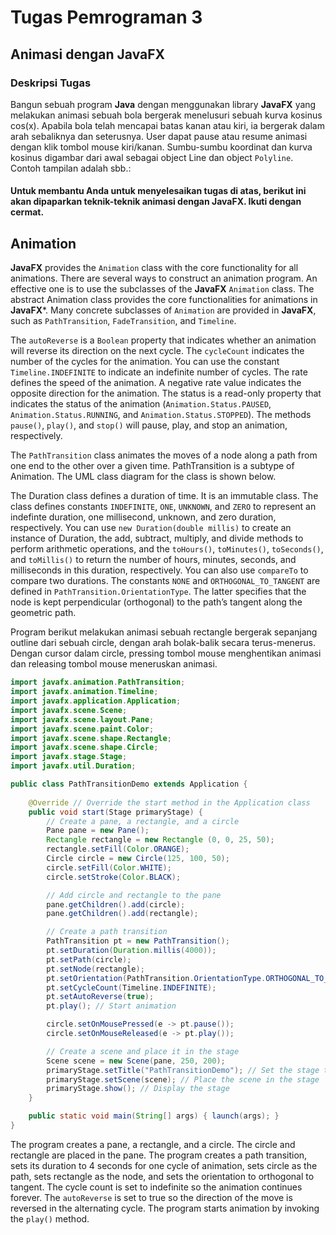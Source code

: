 # Tugas Pemrograman 3

## Animasi dengan JavaFX

### Deskripsi Tugas

Bangun sebuah program **Java** dengan menggunakan library **JavaFX** yang melakukan animasi sebuah bola bergerak menelusuri sebuah kurva kosinus cos(x). Apabila bola telah mencapai batas kanan atau kiri, ia bergerak dalam arah sebaliknya dan seterusnya. User dapat pause atau resume animasi dengan klik tombol mouse kiri/kanan. Sumbu-sumbu koordinat dan kurva kosinus digambar dari awal sebagai object Line dan object ```Polyline```. Contoh tampilan adalah sbb.:

#### Untuk membantu Anda untuk menyelesaikan tugas di atas, berikut ini akan dipaparkan teknik-teknik animasi dengan JavaFX. Ikuti dengan cermat.

## Animation

**JavaFX** provides the ```Animation``` class with the core functionality for all animations. There are several ways to construct an animation program. An effective one is to use the subclasses of the **JavaFX** ```Animation``` class. The abstract Animation class provides the core functionalities for animations in **JavaFX***. Many concrete subclasses of ```Animation``` are provided in **JavaFX**, such as ```PathTransition```, ```FadeTransition```, and ```Timeline```.

The ```autoReverse``` is a ```Boolean``` property that indicates whether an animation will reverse its direction on the next cycle. The ```cycleCount``` indicates the number of the cycles for the animation. You can use the constant ```Timeline.INDEFINITE``` to indicate an indefinite number of cycles. The rate defines the speed of the animation. A negative rate value indicates the opposite direction for the animation. The status is a read-only property that indicates the status of the animation (```Animation.Status.PAUSED```, ```Animation.Status.RUNNING```, and ```Animation.Status.STOPPED```). The methods ```pause()```, ```play()```, and ```stop()``` will pause, play, and stop an animation, respectively.

The ```PathTransition``` class animates the moves of a node along a path from one end to the other over a given time. PathTransition is a subtype of Animation. The UML class diagram for the class is shown below.

The Duration class defines a duration of time. It is an immutable class. The class defines constants ```INDEFINITE```, ```ONE```, ```UNKNOWN```, and ```ZERO``` to represent an indefinte duration, one millisecond, unknown, and zero duration, respectively. You can use ```new Duration(double millis)``` to create an instance of Duration, the add, subtract, multiply, and divide methods to perform arithmetic operations, and the ```toHours()```, ```toMinutes()```, ```toSeconds()```, and ```toMillis()``` to return the number of hours, minutes, seconds, and milliseconds in this duration, respectively. You can also use ```compareTo``` to compare two durations. The constants ```NONE``` and ```ORTHOGONAL_TO_TANGENT``` are defined in ```PathTransition.OrientationType```. The latter specifies that the node is kept perpendicular (orthogonal) to the path’s tangent along the geometric path.

Program berikut melakukan animasi sebuah rectangle bergerak sepanjang outline dari sebuah circle, dengan arah bolak-balik secara terus-menerus. Dengan cursor dalam circle, pressing tombol mouse menghentikan animasi dan releasing tombol mouse meneruskan animasi.

```java
import javafx.animation.PathTransition;
import javafx.animation.Timeline;
import javafx.application.Application;
import javafx.scene.Scene;
import javafx.scene.layout.Pane;
import javafx.scene.paint.Color;
import javafx.scene.shape.Rectangle;
import javafx.scene.shape.Circle;
import javafx.stage.Stage;
import javafx.util.Duration;

public class PathTransitionDemo extends Application {
    
    @Override // Override the start method in the Application class
    public void start(Stage primaryStage) {
        // Create a pane, a rectangle, and a circle
        Pane pane = new Pane();
        Rectangle rectangle = new Rectangle (0, 0, 25, 50);
        rectangle.setFill(Color.ORANGE);
        Circle circle = new Circle(125, 100, 50);
        circle.setFill(Color.WHITE);
        circle.setStroke(Color.BLACK);

        // Add circle and rectangle to the pane
        pane.getChildren().add(circle);
        pane.getChildren().add(rectangle);

        // Create a path transition
        PathTransition pt = new PathTransition();
        pt.setDuration(Duration.millis(4000));
        pt.setPath(circle);
        pt.setNode(rectangle);
        pt.setOrientation(PathTransition.OrientationType.ORTHOGONAL_TO_TANGENT);
        pt.setCycleCount(Timeline.INDEFINITE);
        pt.setAutoReverse(true);
        pt.play(); // Start animation

        circle.setOnMousePressed(e -> pt.pause());
        circle.setOnMouseReleased(e -> pt.play());

        // Create a scene and place it in the stage
        Scene scene = new Scene(pane, 250, 200);
        primaryStage.setTitle("PathTransitionDemo"); // Set the stage title
        primaryStage.setScene(scene); // Place the scene in the stage
        primaryStage.show(); // Display the stage
    }

    public static void main(String[] args) { launch(args); }
}
```

The program creates a pane, a rectangle, and a circle. The circle and rectangle are placed in the pane. The program creates a path transition, sets its duration to 4 seconds for one cycle of animation, sets circle as the path, sets rectangle as the node, and sets the orientation to orthogonal to tangent. The cycle count is set to indefinite so the animation continues forever. The ```autoReverse``` is set to true so the direction of the move is reversed in the alternating cycle. The program starts animation by invoking the ```play()``` method.